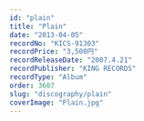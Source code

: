 ```yaml
---
id: "plain"
title: "Plain"
date: "2013-04-05"
recordNo: "KICS-91303"
recordPrice: "3,500円"
recordReleaseDate: "2007.4.21"
recordPublisher: "KING RECORDS"
recordType: "Album"
order: 3607
slug: "discography/plain"
coverImage: "Plain.jpg"
---
```



